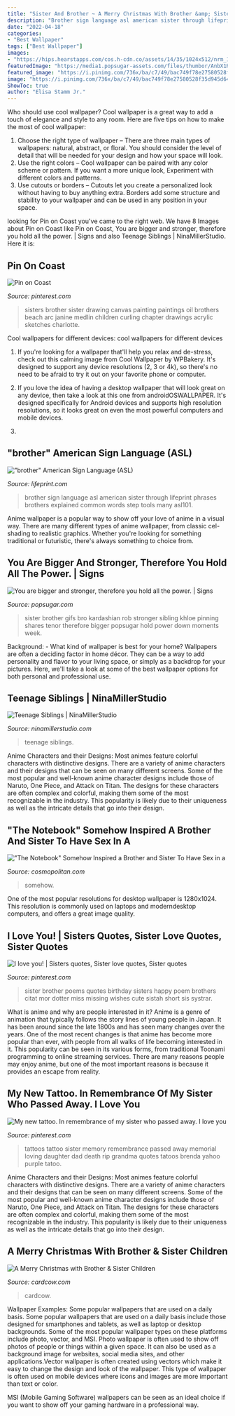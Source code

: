 ```yaml
---
title: "Sister And Brother ~ A Merry Christmas With Brother &amp; Sister Children"
description: "Brother sign language asl american sister through lifeprint phrases brothers explained common words step tools many asl101"
date: "2022-04-18"
categories:
- "Best Wallpaper"
tags: ["Best Wallpaper"]
images:
- "https://hips.hearstapps.com/cos.h-cdn.co/assets/14/35/1024x512/nrm_1409319888-sad-notebook.jpg?resize=1200:*"
featuredImage: "https://media1.popsugar-assets.com/files/thumbor/AnbX1RaI9ZycE4PrOVkAJefBeR8/fit-in/728xorig/filters:format_auto-!!-:strip_icc-!!-/2015/04/02/010/n/3019466/2852c8556fefa386_rs_400x225-130717151559-kards807-1/i/You-bigger-stronger-therefore-you-hold-all-power.gif"
featured_image: "https://i.pinimg.com/736x/ba/c7/49/bac749f78e27580528f35d945d64ce97--i-love-you-brother.jpg"
image: "https://i.pinimg.com/736x/ba/c7/49/bac749f78e27580528f35d945d64ce97--i-love-you-brother.jpg"
ShowToc: true
author: "Elisa Stamm Jr."
---
```



Who should use cool wallpaper?
Cool wallpaper is a great way to add a touch of elegance and style to any room. Here are five tips on how to make the most of cool wallpaper: 
1) Choose the right type of wallpaper – There are three main types of wallpapers: natural, abstract, or floral. You should consider the level of detail that will be needed for your design and how your space will look. 
2) Use the right colors – Cool wallpaper can be paired with any color scheme or pattern. If you want a more unique look, Experiment with different colors and patterns. 
3) Use cutouts or borders – Cutouts let you create a personalized look without having to buy anything extra. Borders add some structure and stability to your wallpaper and can be used in any position in your space.

	

		
looking for Pin on Coast you've came to the right web. We have 8 Images about Pin on Coast like Pin on Coast, You are bigger and stronger, therefore you hold all the power. | Signs and also Teenage Siblings | NinaMillerStudio. Here it is:
		
    
## Pin On Coast

<img loading=lazy src="https://i.pinimg.com/736x/d1/e6/63/d1e663062579d2ea167d9a35cb706cdc--sisters-art-brother-sister.jpg" onerror="this.onerror=null;this.src='https://tse4.mm.bing.net/th?id=OIP.ex2VKQhcxMEJ-ecCc2yTxQHaLH&amp;pid=15.1';" alt="Pin on Coast">

_Source: pinterest.com_

>sisters brother sister drawing canvas painting paintings oil brothers beach arc janine medlin children curling chapter drawings acrylic sketches charlotte. 

	

Cool wallpapers for different devices:
cool wallpapers for different devices 

1. If you're looking for a wallpaper that'll help you relax and de-stress, check out this calming image from Cool Wallpaper by WPBakery. It's designed to support any device resolutions (2, 3 or 4k), so there's no need to be afraid to try it out on your favorite phone or computer.

2. If you love the idea of having a desktop wallpaper that will look great on any device, then take a look at this one from androidOSWALLPAPER. It's designed specifically for Android devices and supports high resolution resolutions, so it looks great on even the most powerful computers and mobile devices.

3.

    
## &quot;brother&quot; American Sign Language (ASL)

<img loading=lazy src="http://lifeprint.com/asl101/signjpegs/b/brother-step5.jpg" onerror="this.onerror=null;this.src='https://tse1.mm.bing.net/th?id=OIP.SKq805zkhNC0PwqjbvU-JgAAAA&amp;pid=15.1';" alt="&quot;brother&quot; American Sign Language (ASL)">

_Source: lifeprint.com_

>brother sign language asl american sister through lifeprint phrases brothers explained common words step tools many asl101. 

	

Anime wallpaper is a popular way to show off your love of anime in a visual way. There are many different types of anime wallpaper, from classic cel-shading to realistic graphics. Whether you're looking for something traditional or futuristic, there's always something to choice from.

    
## You Are Bigger And Stronger, Therefore You Hold All The Power. | Signs

<img loading=lazy src="https://media1.popsugar-assets.com/files/thumbor/AnbX1RaI9ZycE4PrOVkAJefBeR8/fit-in/728xorig/filters:format_auto-!!-:strip_icc-!!-/2015/04/02/010/n/3019466/2852c8556fefa386_rs_400x225-130717151559-kards807-1/i/You-bigger-stronger-therefore-you-hold-all-power.gif" onerror="this.onerror=null;this.src='https://tse2.mm.bing.net/th?id=OIP.uVtWmKJtoZBiTc4D9zDfAAAAAA&amp;pid=15.1';" alt="You are bigger and stronger, therefore you hold all the power. | Signs">

_Source: popsugar.com_

>sister brother gifs bro kardashian rob stronger sibling khloe pinning shares tenor therefore bigger popsugar hold power down moments week. 

	

Background: - What kind of wallpaper is best for your home?
Wallpapers are often a deciding factor in home décor. They can be a way to add personality and flavor to your living space, or simply as a backdrop for your pictures. Here, we'll take a look at some of the best wallpaper options for both personal and professional use.

    
## Teenage Siblings | NinaMillerStudio

<img loading=lazy src="http://ninamillerstudio.com/wp-content/uploads/2013/01/teenage-siblings-1.jpg" onerror="this.onerror=null;this.src='https://tse2.mm.bing.net/th?id=OIP.JZ7GGuGHHDQ-I9bxsQ5fegHaLH&amp;pid=15.1';" alt="Teenage Siblings | NinaMillerStudio">

_Source: ninamillerstudio.com_

>teenage siblings. 

	

Anime Characters and their Designs: Most animes feature colorful characters with distinctive designs.
There are a variety of anime characters and their designs that can be seen on many different screens. Some of the most popular and well-known anime character designs include those of Naruto, One Piece, and Attack on Titan. The designs for these characters are often complex and colorful, making them some of the most recognizable in the industry. This popularity is likely due to their uniqueness as well as the intricate details that go into their design.

    
## &quot;The Notebook&quot; Somehow Inspired A Brother And Sister To Have Sex In A

<img loading=lazy src="https://hips.hearstapps.com/cos.h-cdn.co/assets/14/35/1024x512/nrm_1409319888-sad-notebook.jpg?resize=1200:*" onerror="this.onerror=null;this.src='https://tse1.mm.bing.net/th?id=OIP.2GHw6JpApFXVmDm6sId0zQHaDt&amp;pid=15.1';" alt="&quot;The Notebook&quot; Somehow Inspired a Brother and Sister To Have Sex in a">

_Source: cosmopolitan.com_

>somehow. 

	

One of the most popular resolutions for desktop wallpaper is 1280x1024. This resolution is commonly used on laptops and moderndesktop computers, and offers a great image quality.

    
## I Love You! | Sisters Quotes, Sister Love Quotes, Sister Quotes

<img loading=lazy src="https://i.pinimg.com/736x/ba/c7/49/bac749f78e27580528f35d945d64ce97--i-love-you-brother.jpg" onerror="this.onerror=null;this.src='https://tse2.mm.bing.net/th?id=OIP.oTiua66Sfs7Jsc1FES9NfgHaKd&amp;pid=15.1';" alt="I love you! | Sisters quotes, Sister love quotes, Sister quotes">

_Source: pinterest.com_

>sister brother poems quotes birthday sisters happy poem brothers citat mor dotter miss missing wishes cute sistah short sis systrar. 

	

What is anime and why are people interested in it?
Anime is a genre of animation that typically follows the story lines of young people in Japan. It has been around since the late 1800s and has seen many changes over the years. One of the most recent changes is that anime has become more popular than ever, with people from all walks of life becoming interested in it. This popularity can be seen in its various forms, from traditional Toonami programming to online streaming services. There are many reasons people may enjoy anime, but one of the most important reasons is because it provides an escape from reality.

    
## My New Tattoo. In Remembrance Of My Sister Who Passed Away. I Love You

<img loading=lazy src="https://i.pinimg.com/736x/d5/9c/f9/d59cf951a5b848793261f7661e56b0ae--daughter-tattoos-in-memory-of-tattoo-ideas-sister.jpg" onerror="this.onerror=null;this.src='https://tse3.mm.bing.net/th?id=OIP.uceDPyHFXhG55khkphjlDwAAAA&amp;pid=15.1';" alt="My new tattoo. In remembrance of my sister who passed away. I love you">

_Source: pinterest.com_

>tattoos tattoo sister memory remembrance passed away memorial loving daughter dad death rip grandma quotes tatoos brenda yahoo purple tatoo. 

	

Anime Characters and their Designs: Most animes feature colorful characters with distinctive designs.
There are a variety of anime characters and their designs that can be seen on many different screens. Some of the most popular and well-known anime character designs include those of Naruto, One Piece, and Attack on Titan. The designs for these characters are often complex and colorful, making them some of the most recognizable in the industry. This popularity is likely due to their uniqueness as well as the intricate details that go into their design.

    
## A Merry Christmas With Brother &amp; Sister Children

<img loading=lazy src="https://www.cardcow.com/images/set439/card00295_fr.jpg" onerror="this.onerror=null;this.src='https://tse1.mm.bing.net/th?id=OIP.-b2J7uoOGU6LN196tNhjsQAAAA&amp;pid=15.1';" alt="A Merry Christmas with Brother &amp; Sister Children">

_Source: cardcow.com_

>cardcow. 

	

Wallpaper Examples: Some popular wallpapers that are used on a daily basis.
Some popular wallpapers that are used on a daily basis include those designed for smartphones and tablets, as well as laptop or desktop backgrounds. Some of the most popular wallpaper types on these platforms include photo, vector, and MSI. 
Photo wallpaper is often used to show off photos of people or things within a given space. It can also be used as a background image for websites, social media sites, and other applications.Vector wallpaper is often created using vectors which make it easy to change the design and look of the wallpaper. This type of wallpaper is often used on mobile devices where icons and images are more important than text or color. 

MSI (Mobile Gaming Software) wallpapers can be seen as an ideal choice if you want to show off your gaming hardware in a professional way.


